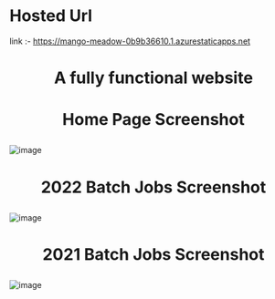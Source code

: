 # Hosted Url

 link :- https://mango-meadow-0b9b36610.1.azurestaticapps.net
<h1><p align="center">
A fully functional website
</p>
</h1>

>
<h1><p align="center">
Home Page Screenshot
</p>
</h1>


![image](https://user-images.githubusercontent.com/85401407/168434535-5bfb33cf-12ff-43d6-b4f9-5ffd1e068923.png)


<h1><p align="center">
2022 Batch Jobs Screenshot
</p>
</h1>

![image](https://user-images.githubusercontent.com/85401407/168435481-2e75d33c-cb73-4f52-b3a0-30dd0f81674e.png)


<h1><p align="center">
2021 Batch Jobs Screenshot
</p>
</h1>

![image](https://user-images.githubusercontent.com/85401407/168435779-38558ead-0edc-4517-88d2-cc9b6c40d91e.png)
